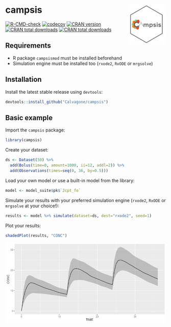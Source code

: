 
# campsis <img src='man/figures/logo.png' align="right" alt="" width="120" />

<!-- badges: start -->

[![R-CMD-check](https://github.com/Calvagone/campsis/workflows/R-CMD-check/badge.svg)](https://github.com/Calvagone/campsis/actions)
[![codecov](https://codecov.io/gh/Calvagone/campsis/branch/main/graph/badge.svg?token=C629TACTSU)](https://app.codecov.io/gh/Calvagone/campsis)
[![CRAN
version](http://www.r-pkg.org/badges/version/campsis)](https://cran.r-project.org/package=campsis)
[![CRAN total
downloads](https://cranlogs.r-pkg.org/badges/grand-total/campsis)](https://cran.r-project.org/package=campsis)
[![CRAN total
downloads](https://cranlogs.r-pkg.org/badges/campsis)](https://cran.r-project.org/package=campsis)
<!-- badges: end -->

## Requirements

- R package `campsismod` must be installed beforehand
- Simulation engine must be installed too (`rxode2`, `RxODE` or
  `mrgsolve`)

## Installation

Install the latest stable release using `devtools`:

``` r
devtools::install_github("Calvagone/campsis")
```

## Basic example

Import the `campsis` package:

``` r
library(campsis)
```

Create your dataset:

``` r
ds <- Dataset(50) %>%
  add(Bolus(time=0, amount=1000, ii=12, addl=2)) %>%
  add(Observations(times=seq(0, 36, by=0.5)))
```

Load your own model or use a built-in model from the library:

``` r
model <- model_suite$pk$`2cpt_fo`
```

Simulate your results with your preferred simulation engine (`rxode2`,
`RxODE` or `mrgsolve` at your choice!):

``` r
results <- model %>% simulate(dataset=ds, dest="rxode2", seed=1)
```

Plot your results:

``` r
shadedPlot(results, "CONC")
```

![](vignettes/resources/readme_plot.png)

